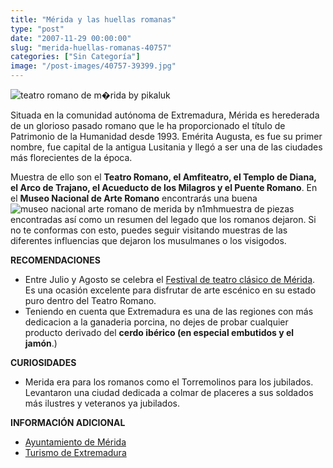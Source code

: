 ```yaml
---
title: "Mérida y las huellas romanas"
type: "post"
date: "2007-11-29 00:00:00"
slug: "merida-huellas-romanas-40757"
categories: ["Sin Categoría"]
image: "/post-images/40757-39399.jpg"
---
```


 ![teatro romano de m�rida by pikaluk](/post-images/40757-39399.jpg "teatro romano de m�rida by pikaluk")

Situada en la comunidad autónoma de Extremadura, Mérida es herederada de un glorioso pasado romano que le ha proporcionado el título de Patrimonio de la Humanidad desde 1993. Emérita Augusta, es fue su primer nombre, fue capital de la antigua Lusitania y llegó a ser una de las ciudades más florecientes de la época.

Muestra de ello son el **Teatro Romano, el Amfiteatro, el Templo de Diana, el Arco de Trajano, el Acueducto de los Milagros y el Puente Romano**. En el **Museo Nacional de Arte Romano** encontrarás una buena ![museo nacional arte romano de merida by n1mh](/post-images/40757-39398.jpg "museo nacional arte romano de merida by n1mh")muestra de piezas encontradas así como un resumen del legado que los romanos dejaron. Si no te conformas con esto, puedes seguir visitando muestras de las diferentes influencias que dejaron los musulmanes o los visigodos.

**RECOMENDACIONES**

- Entre Julio y Agosto se celebra el [Festival de teatro clásico de Mérida](http://www.festivaldemerida.es/). Es una ocasión excelente para disfrutar de arte escénico en su estado puro dentro del Teatro Romano.
- Teniendo en cuenta que Extremadura es una de las regiones con más dedicacion a la ganaderia porcina, no dejes de probar cualquier producto derivado del **cerdo ibérico (en especial embutidos y el jamón**.)

**CURIOSIDADES**

- Merida era para los romanos como el Torremolinos para los jubilados. Levantaron una ciudad dedicada a colmar de placeres a sus soldados más ilustres y veteranos ya jubilados.

**INFORMACIÓN ADICIONAL**

- [Ayuntamiento de Mérida](http://www.merida.es/)
- [Turismo de Extremadura](http://www.turismoextremadura.com/localidades/index.php?id=536)